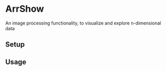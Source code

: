 # ArrShow
An image processing functionality, to visualize and explore n-dimensional data

## Setup

## Usage

